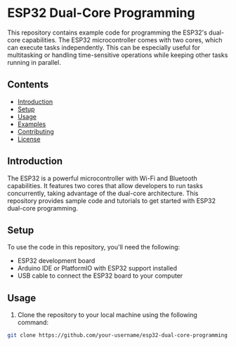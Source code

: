 # ESP32 Dual-Core Programming

This repository contains example code for programming the ESP32's dual-core capabilities. The ESP32 microcontroller comes with two cores, which can execute tasks independently. This can be especially useful for multitasking or handling time-sensitive operations while keeping other tasks running in parallel.

## Contents

- [Introduction](#introduction)
- [Setup](#setup)
- [Usage](#usage)
- [Examples](#examples)
- [Contributing](#contributing)
- [License](#license)

## Introduction

The ESP32 is a powerful microcontroller with Wi-Fi and Bluetooth capabilities. It features two cores that allow developers to run tasks concurrently, taking advantage of the dual-core architecture. This repository provides sample code and tutorials to get started with ESP32 dual-core programming.

## Setup

To use the code in this repository, you'll need the following:

- ESP32 development board
- Arduino IDE or PlatformIO with ESP32 support installed
- USB cable to connect the ESP32 board to your computer

## Usage

1. Clone the repository to your local machine using the following command:

```bash
git clone https://github.com/your-username/esp32-dual-core-programming.git
